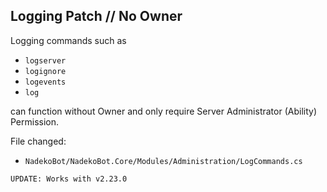 ## Logging Patch // No Owner

Logging commands such as 

- `logserver` 
- `logignore` 
- `logevents`
- `log` 

can function without Owner and only require Server Administrator (Ability) Permission.

File changed:
 - `NadekoBot/NadekoBot.Core/Modules/Administration/LogCommands.cs`

`UPDATE: Works with v2.23.0`